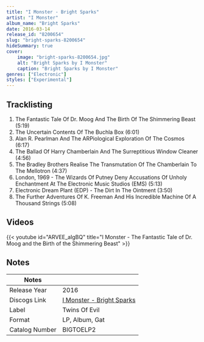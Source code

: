 ```yaml
---
title: "I Monster - Bright Sparks"
artist: "I Monster"
album_name: "Bright Sparks"
date: 2016-03-14
release_id: "8200654"
slug: "bright-sparks-8200654"
hideSummary: true
cover:
    image: "bright-sparks-8200654.jpg"
    alt: "Bright Sparks by I Monster"
    caption: "Bright Sparks by I Monster"
genres: ["Electronic"]
styles: ["Experimental"]
---
```


## Tracklisting
1. The Fantastic Tale Of Dr. Moog And The Birth Of The Shimmering Beast (5:19)
2. The Uncertain Contents Of The Buchla Box (6:01)
3. Alan R. Pearlman And The ARPiological Exploration Of The Cosmos (6:17)
4. The Ballad Of Harry Chamberlain And The Surreptitious Window Cleaner (4:56)
5. The Bradley Brothers Realise The Transmutation Of The Chamberlain To The Mellotron (4:37)
6. London, 1969 - The Wizards Of Putney Deny Accusations Of Unholy Enchantment At The Electronic Music Studios (EMS) (5:13)
7. Electronic Dream Plant (EDP) - The Dirt In The Ointment (3:50)
8. The Further Adventures Of K. Freeman And His Incredible Machine Of A Thousand Strings (5:08)

## Videos
{{< youtube id="ARVEE_aIgBQ" title="I Monster - The Fantastic Tale of Dr. Moog and the Birth of the Shimmering Beast" >}}


## Notes

| Notes          |             |
| ---------------| ----------- |
| Release Year   | 2016 |
| Discogs Link   | [I Monster - Bright Sparks](https://www.discogs.com/release/8200654-I-Monster-Bright-Sparks) |
| Label          | Twins Of Evil |
| Format         | LP, Album, Gat |
| Catalog Number | BIGTOELP2 |



